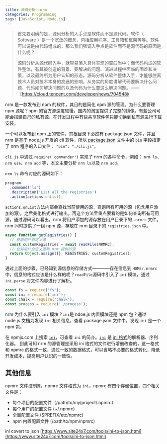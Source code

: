 ```yaml
---
title: 源码分析——nrm
categories: Programming
tags: [JavaScript, Node.js]
---
```


> 首先要明确的是，源码分析的入手点是软件而不是源代码。软件（ Software ）是一个宽泛的概念，包括应用程序、工具箱和框架等等。软件可以说是由代码组成的，那么我们强调入手点是软件而不是源代码的原因是什么呢？
>
> 源码分析从源代码入手，就容易落入具体实现的窠臼当中；而代码构成的软件整体，有其被创造的背景、要解决的问题、演进过程中面临的困难和决策，以及最终所为用户认知的形态。源码分析从软件整体入手，才能够脱离技术人员对技术本身的痴迷的影响，从务实的角度讲解代码要解决什么问题、代码如何解决问题的以及代码为什么要这么解决问题。——《https://cloud.tencent.com/developer/news/704548》

nrm 是一款发布到 npm 的软件，其目的是简化 npm 源的管理。为什么要管理 npm 源呢？npm 的官方源速度较慢，国内的淘宝提供了完整的镜像。有些公司可能会搭建自己的私有源，在开发过程中有些共享软件包只能切换到私有源进行下载安装。

一个可以发布到 npm 上的软件，其根目录下必然有 package.json 文件，并且 nrm 是基于 node.js 开发的 cli 软件，所以 [package.json](https://docs.npmjs.com/cli/v8/configuring-npm/package-json#main) 文件中的 `bin` 字段指定了 nrm 程序的入口文件： `"bin": "./cli.js"`。

`cli.js` 中通过 `require('commander')` 实现了 nrm 的各种命令，例如： `nrm ls`、`nrm use`、`nrm add` 等，本文主要分析 `nrm ls`以及 `nrm add`。

`nrm ls` 命令对应的源码如下：

```js
program
  .command('ls')
  .description('List all the registries')
  .action(actions.onList);
```
`actions.onList`方法内部会查找当前使用的源，查询所有可用的源（包含用户添加的源)，之后美化格式进行输出。再这个方法里重点要看的是如何查询所有可用源，通过源码可以看出，nrm 将用户添加的源存放在用户目录下的 `.nrmrc` 文件。nrm 同时提供了一组 npm 源，存放在 nrm 目录下的 `registries.json` 中。

```js
async function getRegistries() {
  // 获取用户自定义源
  const customRegistries = await readFile(NRMRC);
  // 合并用户自定义源和 nrm 提供的源
  return Object.assign({}, REGISTRIES, customRegistries);
}
```

通过上面的步骤，已经知到源信息的存储方式————存在信息到 `HOME/.nrmrc` 中，信息的格式应该是什么样的呢？`readFile`源码中引入了 `ini` 模块，通过 `ini.parse` 对文件内容进行了解析。
```js
const fs = require('fs');
const ini = require('ini');
const chalk = require('chalk');
const process = require('./process');
```
nrm 为什么要引入 `ini` 模块？`ini`是 ndoe.js 内置模块还是 npm 包？通过 node.js 文档为发现 `ini` 相关信息，查看 package.json 文件中，发现 `ini` 是一个 npm 包。

在 npmjs.com 上搜索 [`ini`](https://www.npmjs.com/package/ini)，可查看 `ini` 的简介。[`ini`](https://github.com/npm/ini) 是 [ini 格式](https://en.wikipedia.org/wiki/INI_file)的解析器、序列化器。 到此可知 nrm 的源管理是采用 ini 格式的文件进行增删改查的，这一格式和 npmrc 的格式一致，通过一致的数据格式，可以省略不必要的格式转化，降低开发成本，提高用户认识的一致性。


## 其他信息
npmrc 文件控制`源`，npmrc 文件格式为 `ini`，npmrc 有四个存储位置，四个相关文件是：
- 每个项目的配置文件（/path/to/my/project/.npmrc）
- 每个用户的配置文件 (~/.npmrc)
- 全局配置文件 ($PREFIX/etc/npmrc)
- npm 内置配置文件 (/path/to/npm/npmrc)

ini covert to json
[https://www.site24x7.com/tools/ini-to-json.html](https://www.site24x7.com/tools/ini-to-json.html)